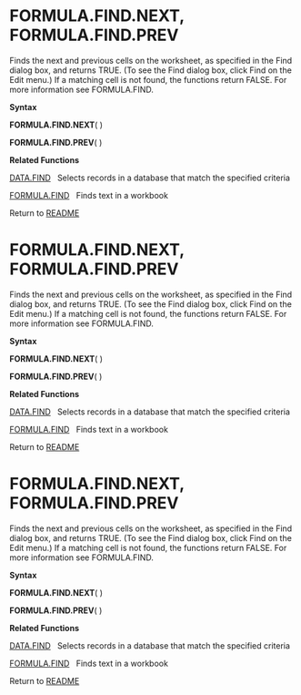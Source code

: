# FORMULA.FIND.NEXT, FORMULA.FIND.PREV

Finds the next and previous cells on the worksheet, as specified in the
Find dialog box, and returns TRUE. (To see the Find dialog box, click
Find on the Edit menu.) If a matching cell is not found, the functions
return FALSE. For more information see FORMULA.FIND.

**Syntax**

**FORMULA.FIND.NEXT**( )

**FORMULA.FIND.PREV**( )

**Related Functions**

[DATA.FIND](DATA.FIND.md)&nbsp;&nbsp;&nbsp;Selects records in a database that match the
specified criteria

[FORMULA.FIND](FORMULA.FIND.md)&nbsp;&nbsp;&nbsp;Finds text in a workbook



Return to [README](README.md#F)

# FORMULA.FIND.NEXT, FORMULA.FIND.PREV

Finds the next and previous cells on the worksheet, as specified in the
Find dialog box, and returns TRUE. (To see the Find dialog box, click
Find on the Edit menu.) If a matching cell is not found, the functions
return FALSE. For more information see FORMULA.FIND.

**Syntax**

**FORMULA.FIND.NEXT**( )

**FORMULA.FIND.PREV**( )

**Related Functions**

[DATA.FIND](DATA.FIND.md)&nbsp;&nbsp;&nbsp;Selects records in a database that match the
specified criteria

[FORMULA.FIND](FORMULA.FIND.md)&nbsp;&nbsp;&nbsp;Finds text in a workbook



Return to [README](README.md#F)

# FORMULA.FIND.NEXT, FORMULA.FIND.PREV

Finds the next and previous cells on the worksheet, as specified in the
Find dialog box, and returns TRUE. (To see the Find dialog box, click
Find on the Edit menu.) If a matching cell is not found, the functions
return FALSE. For more information see FORMULA.FIND.

**Syntax**

**FORMULA.FIND.NEXT**( )

**FORMULA.FIND.PREV**( )

**Related Functions**

[DATA.FIND](DATA.FIND.md)&nbsp;&nbsp;&nbsp;Selects records in a database that match the
specified criteria

[FORMULA.FIND](FORMULA.FIND.md)&nbsp;&nbsp;&nbsp;Finds text in a workbook



Return to [README](README.md#F)

